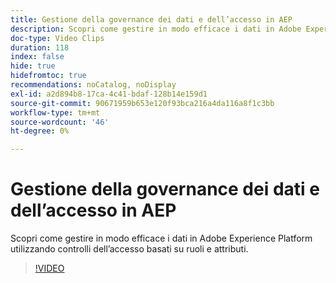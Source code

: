 ```yaml
---
title: Gestione della governance dei dati e dell’accesso in AEP
description: Scopri come gestire in modo efficace i dati in Adobe Experience Platform utilizzando controlli dell’accesso basati su ruoli e attributi.
doc-type: Video Clips
duration: 118
index: false
hide: true
hidefromtoc: true
recommendations: noCatalog, noDisplay
exl-id: a2d894b8-17ca-4c41-bdaf-128b14e159d1
source-git-commit: 90671959b653e120f93bca216a4da116a8f1c3bb
workflow-type: tm+mt
source-wordcount: '46'
ht-degree: 0%

---
```


# Gestione della governance dei dati e dell’accesso in AEP

Scopri come gestire in modo efficace i dati in Adobe Experience Platform utilizzando controlli dell’accesso basati su ruoli e attributi.

<!-- 62_S601_3442532_118_managing-data-governance-and-access-in-aep -->
>[!VIDEO](https://video.tv.adobe.com/v/3458316/?learn=on&enablevpops=true)
